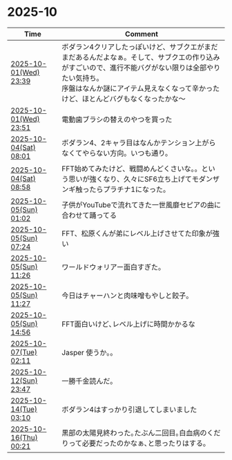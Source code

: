# 2025-10

| Time | Comment |
| ----- | ------- |
| [2025-10-01(Wed) 23:39](https://bsky.app/profile/tokuhirom.bsky.social/post/3m267kupiic2a) | ボダラン4クリアしたっぽいけど、サブクエがまだまだあるんだよなぁ。そして、サブクエの作り込みがすごいので、進行不能バグがない限りは全部やりたい気持ち。<br>序盤はなんか謎にアイテム見えなくなって辛かったけど、ほとんどバグもなくなったかな〜 |
| [2025-10-01(Wed) 23:51](https://bsky.app/profile/tokuhirom.bsky.social/post/3m26aaxi3wk2a) | 電動歯ブラシの替えのやつを買った |
| [2025-10-04(Sat) 08:01](https://bsky.app/profile/tokuhirom.bsky.social/post/3m2e4jxxn722j) | ボダラン4、2キャラ目はなんかテンション上がらなくてやらない方向。いつも通り。 |
| [2025-10-04(Sat) 08:58](https://bsky.app/profile/tokuhirom.bsky.social/post/3m2e7poeqt22j) | FFT始めてみたけど、戦闘めんどくさいな。。という思いが強くなり、久々にSF6立ち上げてモダンザンギ触ったらプラチナ1になった。 |
| [2025-10-05(Sun) 01:02](https://bsky.app/profile/tokuhirom.bsky.social/post/3m2fvlzuxbk2z) | 子供がYouTubeで流れてきた一世風靡セピアの曲に合わせて踊ってる |
| [2025-10-05(Sun) 07:24](https://bsky.app/profile/tokuhirom.bsky.social/post/3m2gkw5qaxc2z) | FFT、松原くんが弟にレベル上げさせてた印象が強い |
| [2025-10-05(Sun) 11:26](https://bsky.app/profile/tokuhirom.bsky.social/post/3m2gyhkvhg22z) | ワールドウォリアー面白すぎた。 |
| [2025-10-05(Sun) 11:27](https://bsky.app/profile/tokuhirom.bsky.social/post/3m2gyjade7k2z) | 今日はチャーハンと肉味噌もやしと餃子。 |
| [2025-10-05(Sun) 14:56](https://bsky.app/profile/tokuhirom.bsky.social/post/3m2he7ypmfs2x) | FFT面白いけど､レベル上げに時間かかるな |
| [2025-10-07(Tue) 02:11](https://bsky.app/profile/tokuhirom.bsky.social/post/3m2l2esdvhs2x) | Jasper 使うか｡｡ |
| [2025-10-12(Sun) 23:47](https://bsky.app/profile/tokuhirom.bsky.social/post/3m2zv4bdoic23) | 一勝千金読んだ。 |
| [2025-10-14(Tue) 03:10](https://bsky.app/profile/tokuhirom.bsky.social/post/3m34qx56ea22w) | ボダラン4はすっかり引退してしまいました |
| [2025-10-16(Thu) 00:21](https://bsky.app/profile/tokuhirom.bsky.social/post/3m3big7gxks2l) | 黒部の太陽見終わった｡たぶん二回目｡白血病のくだりって必要だったのかなぁ､と思ったりはする｡ |
